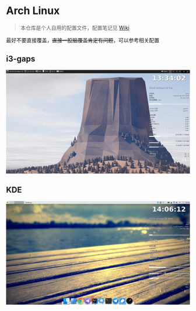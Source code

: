 # Arch Linux 
> 本仓库是个人自用的配置文件，配置笔记见 [Wiki](https://github.com/yi-yun/ArchLinux-Dotfiles/wiki)

最好不要直接覆盖，~~直接一股脑覆盖肯定有问题~~，可以参考相关配置

## i3-gaps

![](img/IMG_6013.PNG)

## KDE

![](img/20190130140625.png)

<!-- <img src="https://yiyun-1253940215.cos.ap-shanghai.myqcloud.com/20190407202337.png" width="60%"/> -->